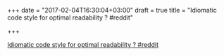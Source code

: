 +++
date = "2017-02-04T16:30:04+03:00"
draft = true
title = "Idiomatic code style for optimal readability ?  #reddit"

+++

<p><a href="https://t.co/oMQYSOA1Am">Idiomatic code style for optimal readability ?  #reddit</a></p>
